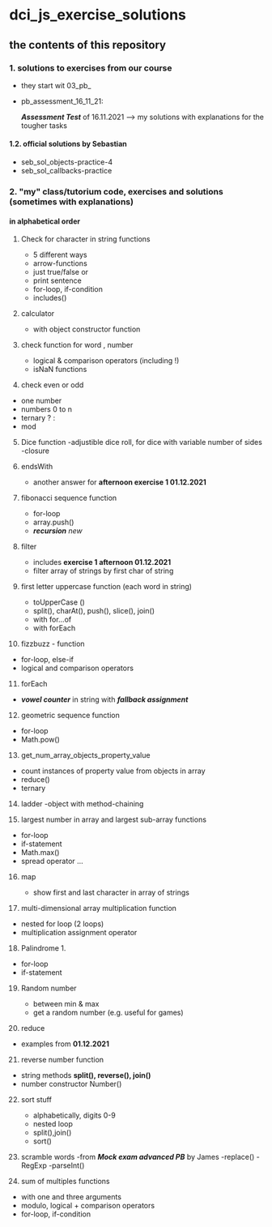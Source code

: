 # dci_js_exercise_solutions

## the contents of this repository

### 1. solutions to exercises from our course 

- they start wit 03_pb_

- pb_assessment_16_11_21:

   ***Assessment Test*** of 16.11.2021
   --> my solutions with explanations for the tougher tasks

#### 1.2. official solutions by Sebastian

- seb_sol_objects-practice-4
- seb_sol_callbacks-practice

### 2. "my" class/tutorium code, exercises and solutions (sometimes with explanations)

#### in alphabetical order 

1. Check for character in string functions
   - 5 different ways
   - arrow-functions
   - just true/false or
   - print sentence
   - for-loop, if-condition
   - includes()

2. calculator
   - with object constructor function 

3. check function for word , number
   - logical & comparison operators (including !)
   - isNaN functions

4. check even or odd 
  - one number
  - numbers 0 to n
  - ternary ? : 
  - mod

5. Dice function
   -adjustible dice roll, for dice with variable number of sides
   -closure   

6. endsWith  
   - another answer for **afternoon exercise 1 01.12.2021**

7. fibonacci sequence function
   - for-loop
   - array.push()
   - ***recursion*** _new_

8. filter
   - includes **exercise 1 afternoon 01.12.2021**   
   - filter array of strings by first char of string

9. first letter uppercase function (each word in string)
   - toUpperCase ()
   - split(), charAt(), push(), slice(), join()
   - with for...of
   - with forEach

10. fizzbuzz - function
   - for-loop, else-if
   - logical and comparison operators   

11. forEach   
   - ***vowel counter*** in string with ***fallback assignment***

12. geometric sequence function 
   - for-loop 
   - Math.pow()

13. get_num_array_objects_property_value
   - count instances of property value from objects in array
   - reduce()  
   - ternary 

14. ladder
    -object with method-chaining

15. largest number in array and
   largest sub-array functions
   - for-loop   
   - if-statement
   - Math.max()
   - spread operator ...

16. map
    - show first and last character in array of strings

17. multi-dimensional array multiplication function
   - nested for loop (2 loops)
   - multiplication assignment operator

18. Palindrome 1.
   - for-loop   
   - if-statement

19. Random number 
    - between min & max
    - get a random number (e.g. useful for games)   

20. reduce
   - examples from **01.12.2021**

21. reverse number function
   - string methods
     **split(), reverse(), join()**
   - number constructor
     Number()   

22. sort stuff
    - alphabetically, digits 0-9
    - nested loop
    - split(),join()
    - sort()   

23. scramble words
    -from ***Mock exam advanced PB*** by James
    -replace()
    -RegExp
    -parseInt()


24. sum of multiples functions
   - with one and three arguments
   - modulo, logical + comparison operators
   - for-loop, if-condition       
 
